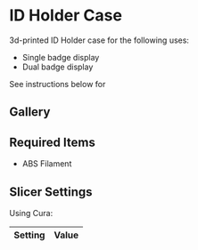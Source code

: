 # ID Holder Case

3d-printed ID Holder case for the following uses:
* Single badge display
* Dual badge display

See instructions below for 

## Gallery

## Required Items

* ABS Filament

## Slicer Settings

Using Cura:

|Setting|Value|
|-|-|
